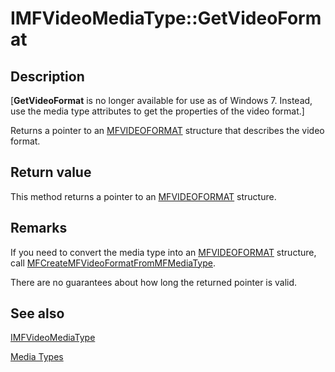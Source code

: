 # IMFVideoMediaType::GetVideoFormat

## Description

[**GetVideoFormat** is no longer available for use as of Windows 7. Instead, use the media type attributes to get the properties of the video format.]

Returns a pointer to an [MFVIDEOFORMAT](https://learn.microsoft.com/windows/desktop/api/mfobjects/ns-mfobjects-mfvideoformat) structure that describes the video format.

## Return value

This method returns a pointer to an [MFVIDEOFORMAT](https://learn.microsoft.com/windows/desktop/api/mfobjects/ns-mfobjects-mfvideoformat) structure.

## Remarks

If you need to convert the media type into an [MFVIDEOFORMAT](https://learn.microsoft.com/windows/desktop/api/mfobjects/ns-mfobjects-mfvideoformat) structure, call [MFCreateMFVideoFormatFromMFMediaType](https://learn.microsoft.com/windows/desktop/api/mfapi/nf-mfapi-mfcreatemfvideoformatfrommfmediatype).

There are no guarantees about how long the returned pointer is valid.

## See also

[IMFVideoMediaType](https://learn.microsoft.com/windows/desktop/api/mfobjects/nn-mfobjects-imfvideomediatype)

[Media Types](https://learn.microsoft.com/windows/desktop/medfound/media-types)